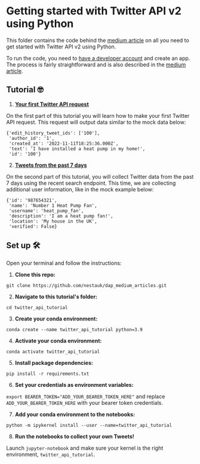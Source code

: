# Getting started with Twitter API v2 using Python

This folder contains the code behind the [medium article](https://medium.com/data-analytics-at-nesta/all-you-need-to-get-started-with-twitter-api-v2-using-python-6cd4be4d90fe) on all you need to get started with Twitter API v2 using Python.

To run the code, you need to [have a developer account](https://developer.twitter.com/en/portal/petition/essential/basic-info) and create an app. The process is fairly straightforward and is also described in the [medium article](https://medium.com/data-analytics-at-nesta/all-you-need-to-get-started-with-twitter-api-v2-using-python-6cd4be4d90fe).

## Tutorial 🤓

1. **[Your first Twitter API request](https://github.com/nestauk/dap_medium_articles/blob/dev/twitter_api_tutorial/Your%20first%20Twitter%20API%20request.ipynb)**

On the first part of this tutorial you will learn how to make your first Twitter API request. This request will output data similar to the mock data below:

```
{'edit_history_tweet_ids': ['100'],
 'author_id': '1',
 'created_at': '2022-11-11T18:25:36.000Z',
 'text': 'I have installed a heat pump in my home!',
 'id': '100'}
```

2. **[Tweets from the past 7 days](https://github.com/nestauk/dap_medium_articles/blob/dev/twitter_api_tutorial/Tweets%20from%20the%20past%207%20days.ipynb)**

On the second part of this tutorial, you will collect Twitter data from the past 7 days using the recent search endpoint. This time, we are collecting additional user information, like in the mock example below:

```
{'id': '987654321',
 'name': 'Number 1 Heat Pump Fan',
 'username': 'heat_pump_fan',
 'description': 'I am a heat pump fan!',
 'location': 'My house in the UK',
 'verified': False}
```

## Set up 🛠️
Open your terminal and follow the instructions:
1. **Clone this repo:** 

`git clone https://github.com/nestauk/dap_medium_articles.git`

2. **Navigate to this tutorial's folder:** 

`cd twitter_api_tutorial`

3. **Create your conda environment:** 

`conda create --name twitter_api_tutorial python=3.9`

4. **Activate your conda environment:** 

`conda activate twitter_api_tutorial`

5. **Install package dependencies:** 

`pip install -r requirements.txt`

6. **Set your credentials as environment variables:** 

`export BEARER_TOKEN="ADD_YOUR_BEARER_TOKEN_HERE"` and replace `ADD_YOUR_BEARER_TOKEN_HERE` with your bearer token credentials.

7. **Add your conda environment to the notebooks:** 

`python -m ipykernel install --user --name=twitter_api_tutorial`

8. **Run the notebooks to collect your own Tweets!** 

Launch `jupyter-notebook` and make sure your kernel is the right environment, `twitter_api_tutorial`.
